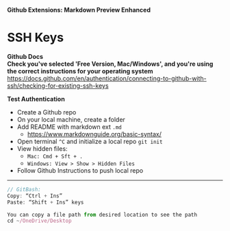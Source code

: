 **Github Extensions: Markdown Preview Enhanced**

# SSH Keys


**Github Docs**<br>
**Check you've selected 'Free Version, Mac/Windows', and you're using the correct instructions for your operating system**
https://docs.github.com/en/authentication/connecting-to-github-with-ssh/checking-for-existing-ssh-keys

**Test Authentication**
- Create a Github repo
- On your local machine, create a folder
- Add README with markdown ext `.md`
  - https://www.markdownguide.org/basic-syntax/
- Open terminal `^C` and initialize a local repo `git init  `
- View hidden files:
  - `Mac: Cmd + Sft + .`
  - `Windows: View > Show > Hidden Files`
- Follow Github Instructions to push local repo

---

```Javascript
// GitBash:
Copy: “Ctrl + Ins”
Paste: “Shift + Ins” keys

You can copy a file path from desired location to see the path
cd ~/OneDrive/Desktop
```
